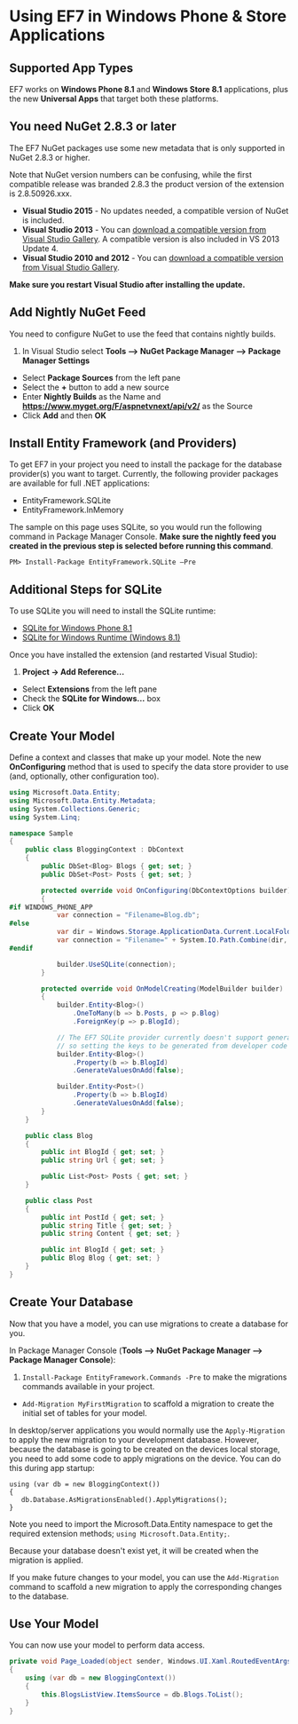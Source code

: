 # Using EF7 in Windows Phone & Store Applications

## Supported App Types
EF7 works on **Windows Phone 8.1** and **Windows Store 8.1** applications, plus the new **Universal Apps** that target both these platforms.

## You need NuGet 2.8.3 or later
The EF7 NuGet packages use some new metadata that is only supported in NuGet 2.8.3 or higher. 

Note that NuGet version numbers can be confusing, while the first compatible release was branded 2.8.3 the product version of the extension is 2.8.50926.xxx.

* **Visual Studio 2015** - No updates needed, a compatible version of NuGet is included.
* **Visual Studio 2013** - You can [download a compatible version from Visual Studio Gallery](https://visualstudiogallery.msdn.microsoft.com/4ec1526c-4a8c-4a84-b702-b21a8f5293ca). A compatible version is also included in VS 2013 Update 4.
* **Visual Studio 2010 and 2012** - You can [download a compatible version from Visual Studio Gallery](https://visualstudiogallery.msdn.microsoft.com/27077b70-9dad-4c64-adcf-c7cf6bc9970c).

**Make sure you restart Visual Studio after installing the update.**

## Add Nightly NuGet Feed
You need to configure NuGet to use the feed that contains nightly builds.

1. In Visual Studio select **Tools –> NuGet Package Manager –> Package Manager Settings**
* Select **Package Sources** from the left pane 
* Select the **+** button to add a new source
* Enter **Nightly Builds** as the Name and **https://www.myget.org/F/aspnetvnext/api/v2/** as the Source 
* Click **Add** and then **OK**

## Install Entity Framework (and Providers)
To get EF7 in your project you need to install the package for the database provider(s) you want to target. Currently, the following provider packages are available for full .NET applications:
* EntityFramework.SQLite
* EntityFramework.InMemory

The sample on this page uses SQLite, so you would run the following command in Package Manager Console. **Make sure the nightly feed you created in the previous step is selected before running this command**.

```
PM> Install-Package EntityFramework.SQLite –Pre
```

## Additional Steps for SQLite

To use SQLite you will need to install the SQLite runtime:
* [SQLite for Windows Phone 8.1](http://visualstudiogallery.msdn.microsoft.com/5d97faf6-39e3-4048-a0bc-adde2af75d1b)
* [SQLite for Windows Runtime (Windows 8.1) ](http://visualstudiogallery.msdn.microsoft.com/1d04f82f-2fe9-4727-a2f9-a2db127ddc9a)

Once you have installed the extension (and restarted Visual Studio):

1. **Project -> Add Reference...**
* Select **Extensions** from the left pane
* Check the **SQLite for Windows...** box
* Click **OK**

## Create Your Model
Define a context and classes that make up your model. Note the new **OnConfiguring** method that is used to specify the data store provider to use (and, optionally, other configuration too). 

```csharp
using Microsoft.Data.Entity;
using Microsoft.Data.Entity.Metadata;
using System.Collections.Generic;
using System.Linq;

namespace Sample
{
    public class BloggingContext : DbContext
    {
        public DbSet<Blog> Blogs { get; set; }
        public DbSet<Post> Posts { get; set; }

        protected override void OnConfiguring(DbContextOptions builder)
        {
#if WINDOWS_PHONE_APP
            var connection = "Filename=Blog.db";
#else 
            var dir = Windows.Storage.ApplicationData.Current.LocalFolder.Path; 
            var connection = "Filename=" + System.IO.Path.Combine(dir, "Blog.db"); 
#endif

            builder.UseSQLite(connection);
        }

        protected override void OnModelCreating(ModelBuilder builder)
        {
            builder.Entity<Blog>()
                .OneToMany(b => b.Posts, p => p.Blog)
                .ForeignKey(p => p.BlogId);

            // The EF7 SQLite provider currently doesn't support generated values
            // so setting the keys to be generated from developer code
            builder.Entity<Blog>()
                .Property(b => b.BlogId)
                .GenerateValuesOnAdd(false);

            builder.Entity<Post>()
                .Property(b => b.BlogId)
                .GenerateValuesOnAdd(false);
        }
    }

    public class Blog
    {
        public int BlogId { get; set; }
        public string Url { get; set; }

        public List<Post> Posts { get; set; }
    }

    public class Post
    {
        public int PostId { get; set; }
        public string Title { get; set; }
        public string Content { get; set; }

        public int BlogId { get; set; }
        public Blog Blog { get; set; }
    }
}
```

## Create Your Database
Now that you have a model, you can use migrations to create a database for you.

In Package Manager Console (**Tools –> NuGet Package Manager –> Package Manager Console**):

1. ```Install-Package EntityFramework.Commands -Pre``` to make the migrations commands available in your project.
* ```Add-Migration MyFirstMigration``` to scaffold a migration to create the initial set of tables for your model.

In desktop/server applications you would normally use the ```Apply-Migration``` to apply the new migration to your development database. However, because the database is going to be created on the devices local storage, you need to add some code to apply migrations on the device. You can do this during app startup:

```
using (var db = new BloggingContext())
{
   db.Database.AsMigrationsEnabled().ApplyMigrations();
}
```

Note you need to import the Microsoft.Data.Entity namespace to get the required extension methods; ```using Microsoft.Data.Entity;```.

Because your database doesn't exist yet, it will be created when the migration is applied.

If you make future changes to your model, you can use the ```Add-Migration``` command to scaffold a new migration to apply the corresponding changes to the database.

## Use Your Model
You can now use your model to perform data access.

```csharp 
private void Page_Loaded(object sender, Windows.UI.Xaml.RoutedEventArgs e)  
{  
    using (var db = new BloggingContext())  
    {  
        this.BlogsListView.ItemsSource = db.Blogs.ToList();  
    }  
}  
```